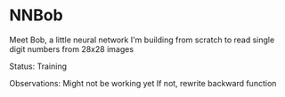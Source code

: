 # NNBob
Meet Bob, a little neural network I'm building from scratch to read single digit numbers from 28x28 images

Status: Training

Observations:
Might not be working yet
If not, rewrite backward function
